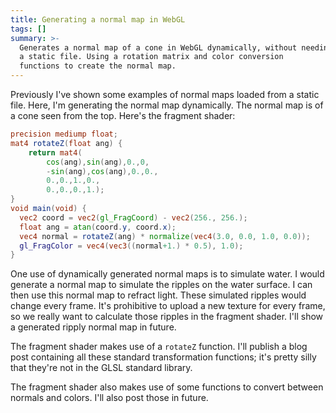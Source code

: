 ```yaml
---
title: Generating a normal map in WebGL
tags: []
summary: >-
  Generates a normal map of a cone in WebGL dynamically, without needing to load
  a static file. Using a rotation matrix and color conversion
  functions to create the normal map.
---
```


<div>
  <canvas width="512" height="512" style="width: 256px; height: 256px;" id="canv"></canvas>
</div>

<script id="fragment-shader" type="x-shader/x-fragment">
  precision mediump float;
  mat4 rotateZ(float ang) {
      return mat4(
          cos(ang),sin(ang),0.,0,
          -sin(ang),cos(ang),0.,0.,
          0.,0.,1.,0.,
          0.,0.,0.,1.);
  }
  void main(void) {
    vec2 coord = vec2(gl_FragCoord) - vec2(256., 256.);
    float ang = atan(coord.y, coord.x);
    vec4 normal = rotateZ(ang) * normalize(vec4(3.0, 0.0, 1.0, 0.0));
    gl_FragColor = vec4(vec3((normal+1.) * 0.5), 1.0);
  }
</script>

<script>
  const canvas = document.getElementById("canv");
  const gl = canvas.getContext('webgl');
  const vertexBuf = gl.createBuffer();
  gl.bindBuffer(gl.ARRAY_BUFFER, vertexBuf);
  gl.bufferData(gl.ARRAY_BUFFER, new Float32Array([
    -1,1,  -1,-1,  1,-1,  1, 1,
  ]), gl.STATIC_DRAW);
  function createShader(ty, src) {
    const s = gl.createShader(ty);
    gl.shaderSource(s, src);
    gl.compileShader(s);
    if (!gl.getShaderParameter(s, gl.COMPILE_STATUS)) throw gl.getShaderInfoLog(s);
    return s;
  }
  const vertShader = createShader(gl.VERTEX_SHADER, 'attribute vec2 c;void main(void){gl_Position=vec4(c, 0.0, 1.0);}');
  const fragShader = createShader(gl.FRAGMENT_SHADER, document.getElementById("fragment-shader").innerText);
  const prog = gl.createProgram();
  gl.attachShader(prog, vertShader);
  gl.attachShader(prog, fragShader);
  gl.linkProgram(prog);
  const coord = gl.getAttribLocation(prog, "c");
  gl.vertexAttribPointer(coord, 2, gl.FLOAT, false, 0, 0);
  gl.useProgram(prog);
  gl.enableVertexAttribArray(coord);
  gl.drawArrays(gl.TRIANGLE_FAN, 0, 4);
</script>

Previously I've shown some examples of normal maps loaded from a static file.
Here, I'm generating the normal map dynamically.
The normal map is of a cone seen from the top.
Here's the fragment shader:

```glsl
precision mediump float;
mat4 rotateZ(float ang) {
    return mat4(
        cos(ang),sin(ang),0.,0,
        -sin(ang),cos(ang),0.,0.,
        0.,0.,1.,0.,
        0.,0.,0.,1.);
}
void main(void) {
  vec2 coord = vec2(gl_FragCoord) - vec2(256., 256.);
  float ang = atan(coord.y, coord.x);
  vec4 normal = rotateZ(ang) * normalize(vec4(3.0, 0.0, 1.0, 0.0));
  gl_FragColor = vec4(vec3((normal+1.) * 0.5), 1.0);
}
```

One use of dynamically generated normal maps
is to simulate water.
I would generate a normal map to simulate the ripples on the water surface.
I can then use this normal map to refract light.
These simulated ripples would change every frame.
It's prohibitive to upload a new texture for every frame,
so we really want to calculate those ripples in the fragment shader.
I'll show a generated ripply normal map in future.

The fragment shader makes use of a `rotateZ` function.
I'll publish a blog post containing all these standard transformation functions;
it's pretty silly that they're not in the GLSL standard library.

The fragment shader also makes use of
some functions to convert between normals and colors.
I'll also post those in future.

